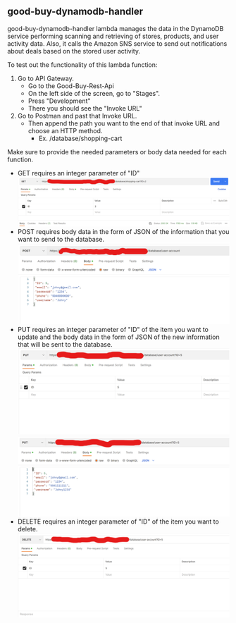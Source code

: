 ## good-buy-dynamodb-handler

good-buy-dynamodb-handler lambda manages the data in the DynamoDB 
service performing scanning and retrieving of stores, products, and 
user activity data. Also, it calls the Amazon SNS service to send out 
notifications about deals based on the stored user activity.

To test out the functionality of this lambda function:
1. Go to API Gateway.
    - Go to the Good-Buy-Rest-Api
    - On the left side of the screen, go to "Stages".
    - Press "Development"
    - There you should see the "Invoke URL"
2. Go to Postman and past that Invoke URL.
    - Then append the path you want to the end of that invoke URL and choose an HTTP method.
        - Ex. <invokeURL>/database/shopping-cart

Make sure to provide the needed parameters or body data needed for each function.
- GET requires an integer parameter of "ID"
        ![Get Request](./images/Screenshot%202023-04-11%20110109.png)
- POST requires body data in the form of JSON of the information that you want to send to the database.
        ![Post Request](./images/Screenshot%202023-04-11%20202248.png)
- PUT requires an integer parameter of "ID" of the item you want to update and the body data in the form of JSON of the new information that will be sent to the database.
        ![Put Request](./images/Screenshot%202023-04-11%20202938.png)
        ![Put Request 2](./images/Screenshot%202023-04-11%20203309.png)
- DELETE requires an integer parameter of "ID" of the item you want to delete.
        ![Delete Request](./images/Screenshot%202023-04-11%20203502.png)